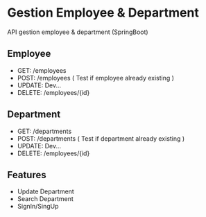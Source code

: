 # Gestion Employee & Department

API gestion employee & department (SpringBoot)

## Employee 
 - GET: /employees
 - POST: /employees ( Test if employee already existing )
 - UPDATE: Dev...
 - DELETE: /employees/{id}
## Department
 - GET: /departments
 - POST: /departments ( Test if department already existing )
 - UPDATE: Dev...
 - DELETE: /employees/{id}
## Features

- Update Department
- Search Department
- SignIn/SingUp


